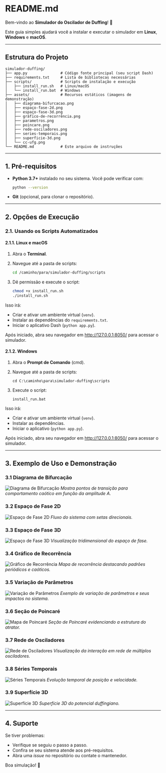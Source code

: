 # README.md

Bem-vindo ao **Simulador do Oscilador de Duffing**! 👋

Este guia simples ajudará você a instalar e executar o simulador em **Linux**, **Windows** e **macOS**.

---

## Estrutura do Projeto

```
simulador-duffing/
├── app.py               # Código fonte principal (seu script Dash)
├── requirements.txt     # Lista de bibliotecas necessárias
├── scripts/             # Scripts de instalação e execução
│   ├── install_run.sh   # Linux/macOS
│   └── install_run.bat  # Windows
├── assets/              # Recursos estáticos (imagens de demonstração)
│   ├── diagrama-bifurcacao.png
│   ├── espaço-fase-2d.png
│   ├── espaço-fase-3d.png
│   ├── gráfico-de-recorrência.png
│   ├── parametros.png
│   ├── poincare.png
│   ├── rede-osciladores.png
│   ├── series-temporais.png
│   ├── superficie-3d.png
│   └── cc-ufg.png
└── README.md            # Este arquivo de instruções
```

---

## 1. Pré-requisitos

* **Python 3.7+** instalado no seu sistema. Você pode verificar com:

  ```bash
  python --version
  ```
* **Git** (opcional, para clonar o repositório).

---

## 2. Opções de Execução

### 2.1. Usando os Scripts Automatizados

#### 2.1.1. Linux e macOS

1. Abra o **Terminal**.
2. Navegue até a pasta de scripts:

   ```bash
   cd /caminho/para/simulador-duffing/scripts
   ```
3. Dê permissão e execute o script:

   ```bash
   chmod +x install_run.sh
   ./install_run.sh
   ```

Isso irá:

* Criar e ativar um ambiente virtual (`venv`).
* Instalar as dependências do `requirements.txt`.
* Iniciar o aplicativo Dash (`python app.py`).

Após iniciado, abra seu navegador em http://127.0.0.1:8050/ para acessar o simulador.

#### 2.1.2. Windows

1. Abra o **Prompt de Comando** (cmd).
2. Navegue até a pasta de scripts:

   ```batch
   cd C:\caminho\para\simulador-duffing\scripts
   ```
3. Execute o script:

   ```batch
   install_run.bat
   ```

Isso irá:

* Criar e ativar um ambiente virtual (`venv`).
* Instalar as dependências.
* Iniciar o aplicativo (`python app.py`).

Após iniciado, abra seu navegador em http://127.0.0.1:8050/ para acessar o simulador.

---

## 3. Exemplo de Uso e Demonstração

### 3.1 Diagrama de Bifurcação

![Diagrama de Bifurcação](assets/diagrama-bifurcacao.png)
*Mostra pontos de transição para comportamento caótico em função da amplitude A.*

### 3.2 Espaço de Fase 2D

![Espaço de Fase 2D](assets/espaço-fase-2d.png)
*Fluxo do sistema com setas direcionais.*

### 3.3 Espaço de Fase 3D

![Espaço de Fase 3D](assets/espaço-fase-3d.png)
*Visualização tridimensional do espaço de fase.*

### 3.4 Gráfico de Recorrência

![Gráfico de Recorrência](assets/gráfico-de-recorrência.png)
*Mapa de recorrência destacando padrões periódicos e caóticos.*

### 3.5 Variação de Parâmetros

![Variação de Parâmetros](assets/parametros.png)
*Exemplo de variação de parâmetros e seus impactos no sistema.*

### 3.6 Seção de Poincaré

![Mapa de Poincaré](assets/poincare.png)
*Seção de Poincaré evidenciando a estrutura do atrator.*

### 3.7 Rede de Osciladores

![Rede de Osciladores](assets/rede-osciladores.png)
*Visualização da interação em rede de múltiplos osciladores.*

### 3.8 Séries Temporais

![Séries Temporais](assets/series-temporais.png)
*Evolução temporal de posição e velocidade.*

### 3.9 Superfície 3D

![Superfície 3D](assets/superficie-3d.png)
*Superfície 3D do potencial duffingiano.*

---

## 4. Suporte

Se tiver problemas:

* Verifique se seguiu o passo a passo.
* Confira se seu sistema atende aos pré-requisitos.
* Abra uma *issue* no repositório ou contate o mantenedor.

Boa simulação! 🚀
